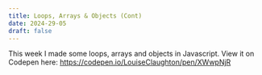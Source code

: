 ```yaml
---
title: Loops, Arrays & Objects (Cont)
date: 2024-29-05
draft: false
---
```

This week I made some loops, arrays and objects in Javascript. View it on Codepen here: https://codepen.io/LouiseClaughton/pen/XWwpNjR

